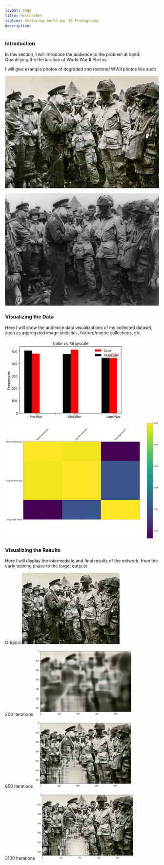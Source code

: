 ```yaml
---
layout: page
title: RestoreNet
tagline: Restoring World War II Photographs
description: 
---
```


### Introduction

In this section, I will introduce the audience to the problem at hand: Quantifying the Restoration of World War II Photos

I will give example photos of degraded and restored WWII photos like such

![degraded](/imgs/degraded.jpeg)

![restore](/imgs/restored.jpg) 


### Visualizing the Data

Here I will show the audience data visualizations of my collected dataset, such as aggregated image statistics, feature/metric collections, etc.

![chart](/imgs/chart.png)
![corr](/imgs/correlation_mat.png)

### Visualizing the Results

Here I will display the intermediate and final results of the network, from the early training phase to the target outputs

Original
![original](/imgs/original_deg.png)

200 Iterations
![200_it](/imgs/200_iters.png)

650 Iterations
![650_it](/imgs/650_iters.png)

2100 Iterations
![2100_it](/imgs/2100_iters.png)